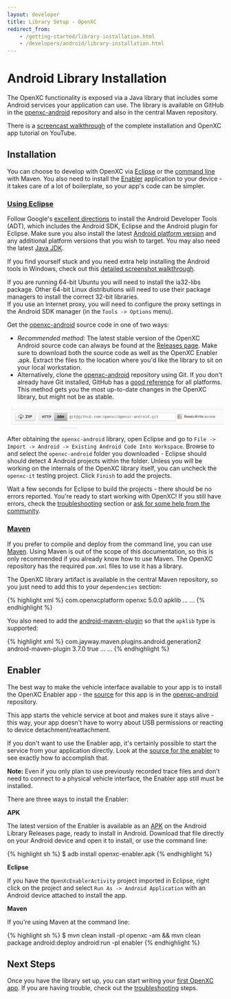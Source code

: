 ```yaml
---
layout: developer
title: Library Setup - OpenXC
redirect_from:
    - /getting-started/library-installation.html
    - /developers/android/library-installation.html
---
```

<div class="page-header">
    <h1>Android Library Installation</h1>
</div>

The OpenXC functionality is exposed via a Java library that includes some
Android services your application can use. The library is available on GitHub in
the [openxc-android][] repository and also in the central Maven repository.

There is a [screencast walkthrough](http://www.youtube.com/watch?v=4uelN6Km_CI)
of the complete installation and OpenXC app tutorial on YouTube.

<div class="page-header">
    <h2>Installation</h2>
</div>

You can choose to develop with OpenXC via [Eclipse](#eclipse) or the [command
line](#cli) with Maven. You also need to install the [Enabler](#enabler)
application to your device - it takes care of a lot of boilerplate, so your
app's code can be simpler.

<div class="page-header">
    <h3 id="eclipse"><a href="#eclipse">Using Eclipse</a></h3>
</div>

Follow Google's [excellent
directions](http://developer.android.com/sdk/index.html) to install the Android
Developer Tools (ADT), which includes the Android SDK, Eclipse and the Android
plugin for Eclipse. Make sure you also install the latest [Android platform
version](http://developer.android.com/sdk/installing/adding-packages.html) and
any additional platform versions that you wish to target. You may also need the
latest [Java
JDK](http://www.oracle.com/technetwork/java/javase/downloads/jdk7-downloads-1880260.html).

If you find yourself stuck and you need extra help installing the Android tools
in Windows, check out this [detailed screenshot
walkthrough](/android/adt-install-windows.html).

<div class="alert alert-danger">
If you are running 64-bit Ubuntu you will need to install the ia32-libs package.
Other 64-bit Linux distributions will need to use their package managers to
install the correct 32-bit libraries.
</div>

<div class="alert alert-danger">
If you use an Internet proxy, you will need to configure the proxy settings in
the Android SDK manager (in the <code>Tools -> Options</code> menu).
</div>

Get the [openxc-android][] source code in one of two ways:

* *Recommended method:* The latest stable version of the OpenXC Android source
  code can always be found at the [Releases
  page](https://github.com/openxc/openxc-android/releases). Make sure to
  download both the source code as well as the OpenXC Enabler .apk. Extract the
  files to the location where you'd like the library to sit on your local
  workstation.
* Alternatively, clone the [openxc-android][] repository using Git. If you don't
  already have Git installed, GitHub has a [good
  reference](https://help.github.com/articles/set-up-git) for all platforms.
  This method gets you the most up-to-date changes in the OpenXC library, but
  might not be as stable.

<a href="https://github.com/openxc/openxc-android">
<img class="img-responsive" alt="GitHub repo view" src="/images/screenshots/github.png" />
</a>

After obtaining the `openxc-android` library, open Eclipse and go to `File ->
Import -> Android -> Existing Android Code Into Workspace`. Browse to and select
the `openxc-android` folder you downloaded - Eclipse should should detect 4
Android projects within the folder. Unless you will be working on the internals
of the OpenXC library itself, you can uncheck the `openxc-it` testing project.
Click `Finish` to add the projects.

Wait a few seconds for Eclipse to build the projects - there should be no errors
reported. You're ready to start working with OpenXC! If you still have errors,
check the [troubleshooting](/android/troubleshooting.html) section or [ask for
some help from the community](/overview/discuss.html).

<div class="page-header">
    <h3 id="cli"><a href="#cli">Maven</a></h3>
</div>

If you prefer to compile and deploy from the command line, you can use
[Maven](http://maven.apache.org/download.cgi). Using Maven is out of the scope
of this documentation, so this is only recommended if you already know how to
use Maven. The OpenXC repository has the required `pom.xml` files to use it has
a library.

The OpenXC library artifact is available in the central Maven repository, so you
just need to add this to your `dependencies` section:

{% highlight xml %}
<dependencyManagement>
    <dependencies>
        <dependency>
            <groupId>com.openxcplatform</groupId>
            <artifactId>openxc</artifactId>
            <version>5.0.0</version>
            <type>apklib</type>
        </dependency>
        ...
    </dependencies>
    ...
</dependencyManagement>
{% endhighlight %}

You also need to add the
[android-maven-plugin](http://code.google.com/p/maven-android-plugin/) so that
the `apklib` type is supported:

{% highlight xml %}
<build>
    <pluginManagement>
        <plugins>
            <plugin>
                <groupId>com.jayway.maven.plugins.android.generation2</groupId>
                <artifactId>android-maven-plugin</artifactId>
                <version>3.7.0</version>
                <extensions>true</extensions>
            </plugin>
        </plugins>
        ...
    </pluginManagement>
    ...
</build>
{% endhighlight %}

<div class="page-header">
    <h2 id="enabler">Enabler</h2>
</div>

The best way to make the vehicle interface available to your app is to install
the OpenXC Enabler app - the [source][enabler-source] for this app is in the
[openxc-android][] repository.

This app starts the vehicle service at boot and makes sure it stays alive - this
way, your app doesn't have to worry about USB permissions or reacting to device
detachment/reattachment.

If you don't want to use the Enabler app, it's certainly possible to start the
service from your application directly. Look at the [source for the
enabler][enabler-source] to see exactly how to accomplish that.

<div class="alert alert-danger">
<strong>Note:</strong> Even if you only plan to use previously recorded trace
files and don't need to connect to a physical vehicle interface, the Enabler app
still must be installed.
</div>

There are three ways to install the Enabler:

**APK**

The latest version of the Enabler is available as an [APK][] on the Android
Library Releases page, ready to install in Android. Download that file directly
on your Android device and open it to install, or use the command line:

{% highlight sh %}
$ adb install openxc-enabler.apk
{% endhighlight %}

**Eclipse**

If you have the `OpenXcEnablerActivity` project imported in Eclipse, right click
on the project and select `Run As -> Android Application` with an Android device
attached to install the app.

**Maven**

If you're using Maven at the command line:

{% highlight sh %}
$ mvn clean install -pl openxc -am && mvn clean package android:deploy android:run -pl enabler
{% endhighlight %}

<div class="page-header">
<h2>Next Steps</h2>
</div>

Once you have the library set up, you can start writing your [first OpenXC
app](/android/tutorial.html). If you are having trouble, check out the
[troubleshooting](/android/troubleshooting.html) steps.

[APK]: https://github.com/openxc/openxc-android/releases
[openxc-android]: https://github.com/openxc/openxc-android
[enabler-source]: https://github.com/openxc/openxc-android/tree/master/enabler
